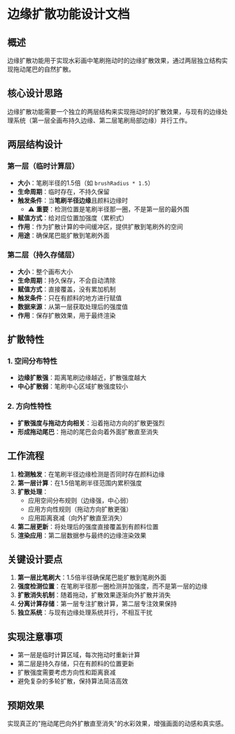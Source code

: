 # 边缘扩散功能设计文档

## 概述
边缘扩散功能用于实现水彩画中笔刷拖动时的边缘扩散效果，通过两层独立结构实现拖动尾巴的自然扩散。

## 核心设计思路

边缘扩散功能需要一个独立的两层结构来实现拖动时的扩散效果，与现有的边缘处理系统（第一层全画布持久边缘、第二层笔刷局部边缘）并行工作。

## 两层结构设计

### 第一层（临时计算层）
- **大小**：笔刷半径的1.5倍（如 `brushRadius * 1.5`）
- **生命周期**：临时存在，不持久保留
- **触发条件**：当**笔刷半径边缘**且颜料边缘时
  - ⚠️ **重要**：检测位置是笔刷半径那一圈，不是第一层的最外围
- **赋值方式**：给对应位置加强度（累积式）
- **作用**：作为扩散计算的中间缓冲区，提供扩散到笔刷外的空间
- **用途**：确保尾巴能扩散到笔刷外面

### 第二层（持久存储层）
- **大小**：整个画布大小
- **生命周期**：持久保存，不会自动清除
- **赋值方式**：直接覆盖，没有累加机制
- **触发条件**：只在有颜料的地方进行赋值
- **数据来源**：从第一层获取处理后的强度值
- **作用**：保存扩散效果，用于最终渲染

## 扩散特性

### 1. 空间分布特性
- **边缘扩散强**：距离笔刷边缘越近，扩散强度越大
- **中心扩散弱**：笔刷中心区域扩散强度较小

### 2. 方向性特性
- **扩散强度与拖动方向相关**：沿着拖动方向的扩散更强烈
- **形成拖动尾巴**：拖动的尾巴会向着外面扩散直至消失

## 工作流程

1. **检测触发**：在笔刷半径边缘检测是否同时存在颜料边缘
2. **第一层计算**：在1.5倍笔刷半径范围内累积强度
3. **扩散处理**：
   - 应用空间分布规则（边缘强，中心弱）
   - 应用方向性规则（拖动方向扩散更强）
   - 应用距离衰减（向外扩散直至消失）
4. **第二层更新**：将处理后的强度直接覆盖到有颜料位置
5. **渲染应用**：第二层数据参与最终的边缘渲染效果

## 关键设计要点

1. **第一层比笔刷大**：1.5倍半径确保尾巴能扩散到笔刷外面
2. **强度检测位置**：在笔刷半径那一圈检测并加强度，而不是第一层的边缘
3. **扩散消失机制**：随着拖动，扩散效果逐渐向外扩散并消失
4. **分离计算存储**：第一层专注扩散计算，第二层专注效果保持
5. **独立系统**：与现有边缘处理系统并行，不相互干扰

## 实现注意事项

- 第一层是临时计算区域，每次拖动时重新计算
- 第二层是持久存储，只在有颜料的位置更新
- 扩散强度需要考虑方向性和距离衰减
- 避免复杂的多轮扩散，保持算法简洁高效

## 预期效果

实现真正的"拖动尾巴向外扩散直至消失"的水彩效果，增强画面的动感和真实感。 